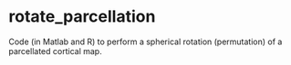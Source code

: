 # rotate_parcellation
Code (in Matlab and R) to perform a spherical rotation (permutation) of a parcellated cortical map. 
